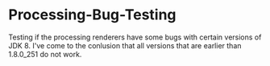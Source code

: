 # Processing-Bug-Testing
Testing if the processing renderers have some bugs with certain versions of JDK 8. I've come to the conlusion that all versions that are earlier than 1.8.0_251 do not work. 

